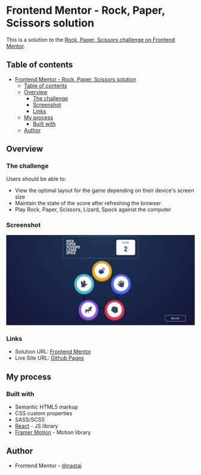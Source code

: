 # Frontend Mentor - Rock, Paper, Scissors solution

This is a solution to the [Rock, Paper, Scissors challenge on Frontend Mentor](https://www.frontendmentor.io/challenges/rock-paper-scissors-game-pTgwgvgH).

## Table of contents

- [Frontend Mentor - Rock, Paper, Scissors solution](#frontend-mentor---rock-paper-scissors-solution)
  - [Table of contents](#table-of-contents)
  - [Overview](#overview)
    - [The challenge](#the-challenge)
    - [Screenshot](#screenshot)
    - [Links](#links)
  - [My process](#my-process)
    - [Built with](#built-with)
  - [Author](#author)

## Overview

### The challenge

Users should be able to:

- View the optimal layout for the game depending on their device's screen size
- Maintain the state of the score after refreshing the browser
- Play Rock, Paper, Scissors, Lizard, Spock against the computer

### Screenshot

![](./screenshot.jpg)

### Links

- Solution URL: [Frontend Mentor](https://www.frontendmentor.io/solutions/extended-rock-paper-scissors-using-react-framer-motion-and-sass-G9iZ6FDhe2)
- Live Site URL: [Github Pages](https://nastaj.github.io/rps-extended/)

## My process

### Built with

- Semantic HTML5 markup
- CSS custom properties
- SASS/SCSS
- [React](https://reactjs.org/) - JS library
- [Framer Motion](https://www.framer.com/motion/) - Motion library

## Author

- Frontend Mentor - [@nastaj](https://www.frontendmentor.io/profile/nastaj)
